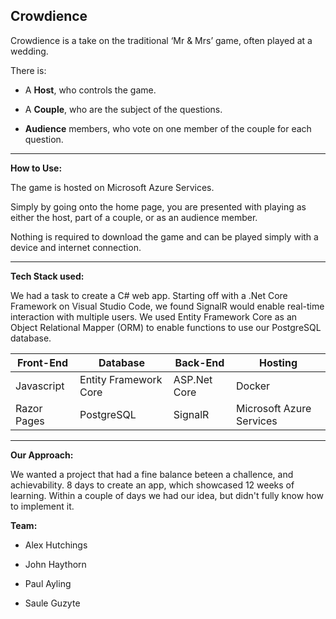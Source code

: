 
## Crowdience 

 

Crowdience is a take on the traditional ‘Mr & Mrs’ game, often played at a wedding.  

  There is: 

+ A **Host**, who controls the game. 

+ A **Couple**, who are the subject of the questions. 

+ **Audience** members, who vote on one member of the couple for each question. 
  
---

  **How to Use:** 

The game is hosted on Microsoft Azure Services. 

Simply by going onto the home page, you are presented with playing as either the host, part of a couple, or as an audience member.  

Nothing is required to download the game and can be played simply with a device and internet connection. 

--- 

  **Tech Stack used:**

We had a task to create a C# web app. Starting off with a .Net Core Framework on Visual Studio Code, we found SignalR would enable real-time interaction with multiple users. We used Entity Framework Core as an Object Relational Mapper (ORM) to enable functions to use our PostgreSQL database.  

|     Front-End   |     Database            |     Back-End   |      Hosting               |
|   -----------   |   -----------           |   -----------  |    -----------             |
|    Javascript   |   Entity Framework Core |   ASP.Net Core |      Docker                |
|    Razor Pages  |    PostgreSQL           |   SignalR      |   Microsoft Azure Services |

---

 **Our Approach:**  

We wanted a project that had a fine balance beteen a challence, and achievability.
8 days to create an app, which showcased 12 weeks of learning. Within a couple of days we had our idea, but didn't fully know how to implement it.



  **Team:**

+ Alex Hutchings 

+ John Haythorn 

+ Paul Ayling 

+ Saule Guzyte 
